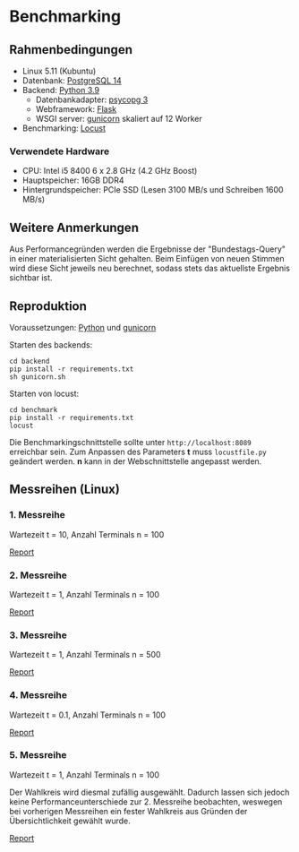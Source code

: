 # Benchmarking

## Rahmenbedingungen
- Linux 5.11 (Kubuntu)
- Datenbank: [PostgreSQL 14](https://www.postgresql.org/)
- Backend: [Python 3.9](https://www.python.org/)
  - Datenbankadapter: [psycopg 3](https://www.psycopg.org/)
  - Webframework: [Flask](https://flask.palletsprojects.com/en/2.0.x/)
  - WSGI server: [gunicorn](https://gunicorn.org/) skaliert auf 12 Worker
- Benchmarking: [Locust](https://locust.io/)


### Verwendete Hardware
- CPU: Intel i5 8400 6 x 2.8 GHz (4.2 GHz Boost)
- Hauptspeicher: 16GB DDR4
- Hintergrundspeicher: PCIe SSD (Lesen 3100 MB/s und Schreiben 1600 MB/s)

## Weitere Anmerkungen

Aus Performancegründen werden die Ergebnisse der "Bundestags-Query" in einer materialisierten Sicht gehalten. Beim Einfügen von neuen Stimmen wird diese Sicht jeweils neu berechnet, sodass stets das aktuellste Ergebnis sichtbar ist.

## Reproduktion

Voraussetzungen: [Python](https://www.python.org/) und [gunicorn](https://gunicorn.org/)

Starten des backends:
```
cd backend
pip install -r requirements.txt
sh gunicorn.sh
```
Starten von locust:
```
cd benchmark
pip install -r requirements.txt
locust
```

Die Benchmarkingschnittstelle sollte unter `http://localhost:8089` erreichbar sein. Zum Anpassen des Parameters **t** muss
`locustfile.py` geändert werden. **n** kann in der Webschnittstelle angepasst werden.

## Messreihen (Linux)

### 1. Messreihe

Wartezeit t = 10, Anzahl Terminals n = 100

[Report](https://toemmsche.github.io/DB-Project-Benchmark-Results/t=10_n=100.html)

### 2. Messreihe

Wartezeit t = 1, Anzahl Terminals n = 100

[Report](https://toemmsche.github.io/DB-Project-Benchmark-Results/t=1_n=100.html)

### 3. Messreihe

Wartezeit t = 1, Anzahl Terminals n = 500

[Report](https://toemmsche.github.io/DB-Project-Benchmark-Results/t=1_n=500.html)

### 4. Messreihe

Wartezeit t = 0.1, Anzahl Terminals n = 100

[Report](https://toemmsche.github.io/DB-Project-Benchmark-Results/t=0.1_n=100.html)

### 5. Messreihe

Wartezeit t = 1, Anzahl Terminals n = 100

Der Wahlkreis wird diesmal zufällig ausgewählt. Dadurch lassen sich jedoch keine Performanceunterschiede zur  2. Messreihe beobachten, weswegen bei vorherigen Messreihen ein fester Wahlkreis aus Gründen der Übersichtlichkeit gewählt wurde.


[Report](https://toemmsche.github.io/DB-Project-Benchmark-Results/t=1_n=500_random_wk.html)